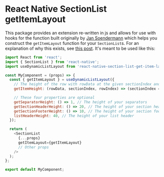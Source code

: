# React Native SectionList getItemLayout

This package provides an extension re-written in js and allows for use with hooks for the function built originally by [Jan Soendermann](https://github.com/jsoendermann/rn-section-list-get-item-layout) which helps you construct the `getItemLayout` function for your `SectionList`s. For an explanation of why this exists, see [this post](https://medium.com/@jsoendermann/sectionlist-and-getitemlayout-2293b0b916fb). It's meant to be used like this:

```javascript
import React from 'react';
import { SectionList } from 'react-native';
import useDynamicListLayout from 'react-native-section-list-get-item-layout-js';

const MyComponent = (props) => {
  const { getItemLayout } = useDynamicListLayout({
    // The height of the row with rowData at the given sectionIndex and rowIndex
    getItemHeight: (rowData, sectionIndex, rowIndex) => (sectionIndex === 0 ? 100 : 50),

    // These four properties are optional
    getSeparatorHeight: () => 1, // The height of your separators
    getSectionHeaderHeight: () => 20, // The height of your section headers
    getSectionFooterHeight: () => 10, // The height of your section footers
    listHeaderHeight: 40, // The height of your list header
  });

  return (
    <SectionList
      {...props}
      getItemLayout={getItemLayout}
      // Other props
    />
  );
};

export default MyComponent;
```
